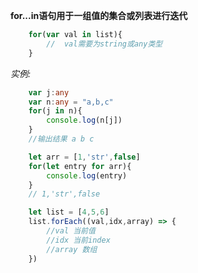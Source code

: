 <!-- for循环 -->

<!-- for...in -->
**for...in语句用于一组值的集合或列表进行迭代**
```ts
    for(var val in list){
        //  val需要为string或any类型 
    }
```
*实例:*
```ts
    var j:any
    var n:any = "a,b,c"
    for(j in n){
        console.log(n[j])
    }
    //输出结果 a b c
```

<!-- for...of-->
```ts
    let arr = [1,'str',false]
    for(let entry for arr){
        console.log(entry)
    }
    // 1,'str',false
```

<!-- forEach-->
```ts
    let list = [4,5,6]
    list.forEach((val,idx,array) => {
        //val 当前值
        //idx 当前index
        //array 数组
    })
```
